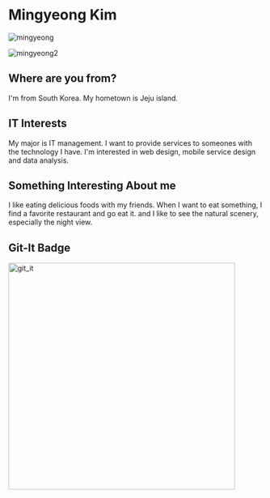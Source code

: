 # Mingyeong Kim 
![mingyeong](https://user-images.githubusercontent.com/65681568/82523454-42085300-9b67-11ea-981c-9d7bb219b58c.PNG)

![mingyeong2](https://user-images.githubusercontent.com/65681568/82523457-43398000-9b67-11ea-9acf-1d9cb2b1441b.PNG)


## Where are you from?
I'm from South Korea. My hometown is Jeju island.

## IT Interests
My major is IT management. 
I want to provide services to someones with the technology I have. 
I'm interested in web design, mobile service design and data analysis.

## Something Interesting About me
I like eating delicious foods with my friends. When I want to eat something, I find a favorite restaurant and go eat it. and I like to see the natural scenery, especially the night view.

## Git-It Badge
<img width="448" alt="git_it" src="https://user-images.githubusercontent.com/65681568/82522768-62371280-9b65-11ea-8c2e-8ab539692701.PNG">
